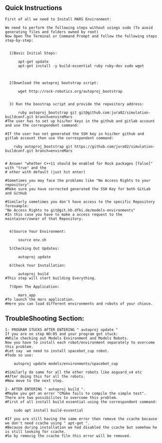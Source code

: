 ## Quick Instructions
    First of all we need to Install MARS Environment:
     
    We need to perform the following steps without usings sudo (To avoid generating files and folders owned by root)
    Now Open The Terminal or Command Prompt and follow the following steps step-by-step:
    
     
      1)Basic Initial Steps: 
      
          apt-get update
          apt-get install -y build-essential ruby ruby-dev sudo wget
          
      
    
      2)Download the autoproj bootstrap script:
      
          wget http://rock-robotics.org/autoproj_bootstrap
          
    
      3) Run the boostrap script and provide the repository address:
      
          ruby autoproj_bootstrap git git@github.com:jura02/simulation-buildconf.git branch=envireMars          
    #The user has to set up his/her keys in the github and gitlab account and use the correspondent command:
       
    #If the user has not generated the SSH key in his/her github and gitlab account then use the correspondent command: 
    
        ruby autoproj_bootstrap git https://github.com/jura02/simulation-buildconf.git branch=envireMars
        

    # Answer "whether C++11 should be enabled for Rock packages [false]" with "true" and the
    # other with default (just hit enter)
    
    #Sometimes you may face the problems like "No Access Rights to your repository".
    #Make sure you have corrected generated the SSH Key for both GitLab and GitHub
    
    #Similarly sometimes you don't have access to the specific Repository forexample:
    "No Access Rights to git@git.hb.dfki.de/models-environments" 
    #In this case you have to make a access request to the maintainer/owner of that Repository. 
  
    
      4)Source Your Environment: 
      
          source env.sh
      
      5)Checking Out Updates:
      
          autoproj update
          
      6)Check Your Installation:
      
          autoproj build               
    #This step will start building Everything.
    
      7)Open The Application: 
      
          mars_app          
    #To launch the mars application.
    #Here you can load different environments and robots of your chioce.
    
 ## TroubleShooting Section:
    1- PROGRAM STUCKS AFTER ENTERING " autoproj update "
    If you are on step NO:05 and your program got stuck: 
    #While checking out Models Environment and Models Robots.
    Now you have to install each robot/environment separately to overcome this problem.
    #Let say  we need to install spacebot_cup robot.
    #Todo so use:
    
        autoproj update models/environments/spacebot_cup
              
    #Similarly do same for all the other robots like asguard_v4 etc
    #After doing this for all the robots.
    #Now move to the next step. 
    
    2- AFTER ENTERING " autoproj build ".
    #Maybe you get an error "CMake fails to compile the simple test".
    There are two possibilites to overcome this problem. 
    #First of all install build essential using the correspondent command:
    
        sudo apt install build-essential
              
    #If you are still having the same error then remove the ccache because we don't need ccache using " apt-get ".
    #Because during installation we had disabled the ccache but somehow he is still looking for ccache.
    #So by removig the ccache file this error will be removed.
    

